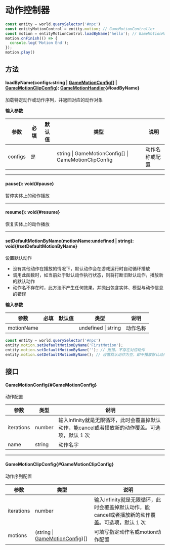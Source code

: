 <script setup>
import '/style.css'
</script>
# 动作控制器
```javascript
const entity = world.querySelector('#npc')
const entityMotionControl = entity.motion; // GameMotionController
const motion = entityMotionControl.loadByName('hello'); // GameMotionHandler 'hello'指代'npc'实体上的其中一个motion动作名称
motion.onFinish(() => {
  console.log('Motion End');
});
motion.play()

```

## 方法

#### <font id="API" />loadByName(<font id="Type">configs:string | [GameMotionConfig](./controller#GameMotionConfig)[] | [GameMotionClipConfig](./controller#GameMotionClipConfig)</font>)<font id="Type">: [GameMotionHandler](/GameMotionController/handler)</font>{#loadByName}

加载特定动作或动作序列，并返回对应的动作对象  

**输入参数**

| **参数** | **必填** | **默认值** | **类型** | **说明** |
| --- | --- | --- | --- | --- |
| configs | 是 | | string &#124; GameMotionConfig[] &#124; GameMotionClipConfig | 动作名称或配置 |


---


#### <font id="API" />pause()<font id="Type">:  void</font>{#pause}
暂停实体上的动作播放  


---


#### <font id="API" />resume()<font id="Type">:  void</font>{#resume}
恢复实体上的动作播放  


---


#### <font id="API" />setDefaultMotionByName(<font id="Type">motionName:undefined | string</font>)<font id="Type">:  void</font>{#setDefaultMotionByName}
设置默认动作

- 没有其他动作在播放的情况下，默认动作会在游戏运行时自动循环播放
- 调用此函数时，如当前处于默认动作执行状态，则将打断旧默认动作，播放新的默认动作
- 动作名不存在时，此方法不产生任何效果，并抛出包含实体、模型与动作信息的错误

**输入参数**

| **参数** | **必填** | **默认值** | **类型** | **说明** |
| --- | --- | --- | --- | --- |
| motionName |  | | undefined &#124; string | 动作名称 |

```javascript
const entity = world.querySelector('#npc')
entity.motion.setDefaultMotionByName('FirstMotion');
entity.motion.setDefaultMotionByName(''); // 报错，不存在对应动作
entity.motion.setDefaultMotionByName(); // 设置默认动作为空，即不播放默认动作
```


## 接口

#### <font id="API" />GameMotionConfig{#GameMotionConfig}
动作配置

| **参数** | **类型** | **说明** |
| --- | --- | --- |
| iterations | number | 输入Infinity就是无限循环，此时会覆盖掉默认动作，能cancel或者播放新的动作覆盖。可选项，默认 1 次 |
|  name | string | 动作名字 |


---


#### <font id="API" />GameMotionClipConfig{#GameMotionClipConfig}
动作序列配置

| **参数** | **类型** | **说明** |
| --- | --- | --- |
| iterations | number | 输入Infinity就是无限循环，此时会覆盖掉默认动作，能cancel或者播放新的动作覆盖。可选项，默认 1 次 |
| motions | (string &#124; [GameMotionConfig](./controller#GameMotionConfig))[]   | 可填写指定动作名或motion动作配置 |


